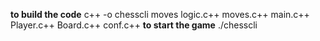 **to build the code**
c++ -o chesscli moves logic.c++ moves.c++ main.c++ Player.c++ Board.c++ conf.c++
**to start the game**
./chesscli
